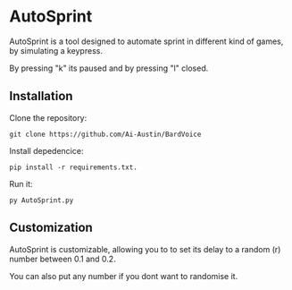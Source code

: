 # AutoSprint
AutoSprint is a tool designed to automate sprint in different kind of games, by simulating a keypress.


By pressing "k" its paused and by pressing "l" closed.

## Installation


Clone the repository:
    
    git clone https://github.com/Ai-Austin/BardVoice
    
Install depedencice:
    
    pip install -r requirements.txt.

Run it:

    py AutoSprint.py

## Customization

AutoSprint is customizable, allowing you to to set its delay to a random (r) number between 0.1 and 0.2.


You can also put any number if you dont want to randomise it.

